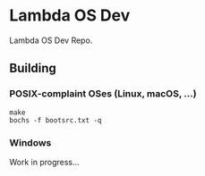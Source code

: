 # Lambda OS Dev
Lambda OS Dev Repo.

## Building
### POSIX-complaint OSes (Linux, macOS, ...)
```shell
make
bochs -f bootsrc.txt -q
```

### Windows
Work in progress...
